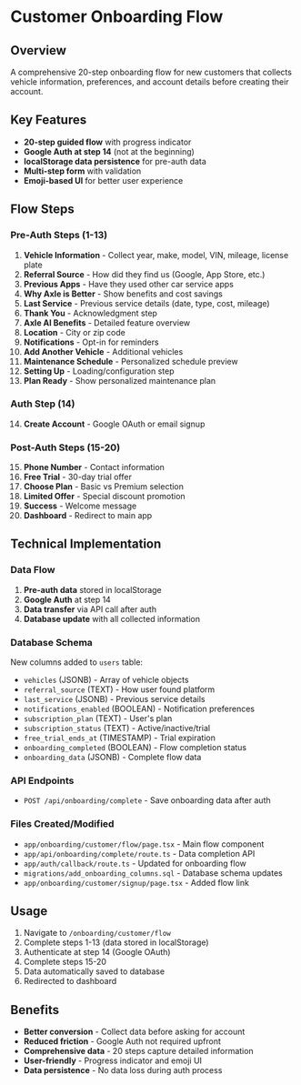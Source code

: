 # Customer Onboarding Flow

## Overview
A comprehensive 20-step onboarding flow for new customers that collects vehicle information, preferences, and account details before creating their account.

## Key Features
- **20-step guided flow** with progress indicator
- **Google Auth at step 14** (not at the beginning)
- **localStorage data persistence** for pre-auth data
- **Multi-step form** with validation
- **Emoji-based UI** for better user experience

## Flow Steps

### Pre-Auth Steps (1-13)
1. **Vehicle Information** - Collect year, make, model, VIN, mileage, license plate
2. **Referral Source** - How did they find us (Google, App Store, etc.)
3. **Previous Apps** - Have they used other car service apps
4. **Why Axle is Better** - Show benefits and cost savings
5. **Last Service** - Previous service details (date, type, cost, mileage)
6. **Thank You** - Acknowledgment step
7. **Axle AI Benefits** - Detailed feature overview
8. **Location** - City or zip code
9. **Notifications** - Opt-in for reminders
10. **Add Another Vehicle** - Additional vehicles
11. **Maintenance Schedule** - Personalized schedule preview
12. **Setting Up** - Loading/configuration step
13. **Plan Ready** - Show personalized maintenance plan

### Auth Step (14)
14. **Create Account** - Google OAuth or email signup

### Post-Auth Steps (15-20)
15. **Phone Number** - Contact information
16. **Free Trial** - 30-day trial offer
17. **Choose Plan** - Basic vs Premium selection
18. **Limited Offer** - Special discount promotion
19. **Success** - Welcome message
20. **Dashboard** - Redirect to main app

## Technical Implementation

### Data Flow
1. **Pre-auth data** stored in localStorage
2. **Google Auth** at step 14
3. **Data transfer** via API call after auth
4. **Database update** with all collected information

### Database Schema
New columns added to `users` table:
- `vehicles` (JSONB) - Array of vehicle objects
- `referral_source` (TEXT) - How user found platform
- `last_service` (JSONB) - Previous service details
- `notifications_enabled` (BOOLEAN) - Notification preferences
- `subscription_plan` (TEXT) - User's plan
- `subscription_status` (TEXT) - Active/inactive/trial
- `free_trial_ends_at` (TIMESTAMP) - Trial expiration
- `onboarding_completed` (BOOLEAN) - Flow completion status
- `onboarding_data` (JSONB) - Complete flow data

### API Endpoints
- `POST /api/onboarding/complete` - Save onboarding data after auth

### Files Created/Modified
- `app/onboarding/customer/flow/page.tsx` - Main flow component
- `app/api/onboarding/complete/route.ts` - Data completion API
- `app/auth/callback/route.ts` - Updated for onboarding flow
- `migrations/add_onboarding_columns.sql` - Database schema updates
- `app/onboarding/customer/signup/page.tsx` - Added flow link

## Usage
1. Navigate to `/onboarding/customer/flow`
2. Complete steps 1-13 (data stored in localStorage)
3. Authenticate at step 14 (Google OAuth)
4. Complete steps 15-20
5. Data automatically saved to database
6. Redirected to dashboard

## Benefits
- **Better conversion** - Collect data before asking for account
- **Reduced friction** - Google Auth not required upfront
- **Comprehensive data** - 20 steps capture detailed information
- **User-friendly** - Progress indicator and emoji UI
- **Data persistence** - No data loss during auth process

